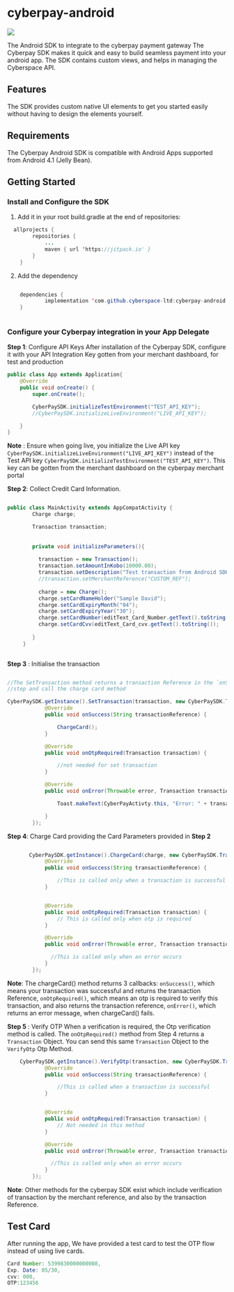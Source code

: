 # cyberpay-android
[![](https://jitpack.io/v/cyberspace-ltd/cyberpay-android.svg)](https://jitpack.io/#cyberspace-ltd/cyberpay-android)

The Android SDK to integrate to the cyberpay payment gateway
The Cyberpay SDK makes it quick and easy to build seamless payment into your android app. The SDK contains custom views, and helps in managing the Cyberspace API.

## Features
The SDK provides custom native UI elements to get you started easily without having to design the elements yourself.


## Requirements
The Cyberpay Android SDK is compatible with Android Apps supported from Android 4.1 (Jelly Bean).

## Getting Started

### Install and Configure the SDK
1. Add it in your root build.gradle at the end of repositories:

```java
  allprojects {
		repositories {
			...
			maven { url 'https://jitpack.io' }
		}
	}
```
2. Add the dependency
```java

	dependencies {
	        implementation 'com.github.cyberspace-ltd:cyberpay-android:1.0'
	}
  
```


### Configure your Cyberpay integration in your App Delegate
**Step 1**: Configure API Keys
After installation of the Cyberpay SDK, configure it with your API Integration Key gotten from your merchant dashboard, for test and production
```java
public class App extends Application{
    @Override
    public void onCreate() {
        super.onCreate();

        CyberPaySDK.initializeTestEnvironment("TEST_API_KEY");
        //CyberPaySDK.initializeLiveEnvironment("LIVE_API_KEY");

    }
}

```
**Note** : Ensure when going live, you initialize the Live API key `CyberPaySDK.initializeLiveEnvironment("LIVE_API_KEY")` instead of the Test API key `CyberPaySDK.initializeTestEnvironment("TEST_API_KEY")`. This key can be gotten from the merchant
dashboard on the cyberpay merchant portal

**Step 2**: Collect Credit Card Information.

```java

public class MainActivity extends AppCompatActivity {
        Charge charge;

        Transaction transaction;
        
        
        private void initializeParameters(){
        
          transaction = new Transaction();
          transaction.setAmountInKobo(10000.00);
          transaction.setDescription("Test transaction from Android SDK");
          //transaction.setMerchantReference("CUSTOM_REF");
          
          charge = new Charge();
          charge.setCardNameHolder("Sample David");
          charge.setCardExpiryMonth("04");
          charge.setCardExpiryYear("30");
          charge.setCardNumber(editText_Card_Number.getText().toString());
          charge.setCardCvv(editText_Card_cvv.getText().toString());
              
        }     
     }
        

```
**Step 3** : Initialise the transaction
```java

//The SetTransaction method returns a transaction Reference in the `onSuccess()` callback. Assign this transaction reference to the `transactionParameter` provided in the previous 
//step and call the charge card method

CyberPaySDK.getInstance().SetTransaction(transaction, new CyberPaySDK.TransactionCallback() {
            @Override
            public void onSuccess(String transactionReference) {

                ChargeCard();
            }

            @Override
            public void onOtpRequired(Transaction transaction) {

                //not needed for set transaction
            }

            @Override
            public void onError(Throwable error, Transaction transaction) {

                Toast.makeText(CyberPayActivty.this, "Error: " + transaction.getTransactionReference(), Toast.LENGTH_LONG).show();

            }
        });
```
**Step 4**: Charge Card providing the Card Parameters provided in **Step 2**

```java

       CyberPaySDK.getInstance().ChargeCard(charge, new CyberPaySDK.TransactionCallback() {
            @Override
            public void onSuccess(String transactionReference) {

                //This is called only when a transaction is successful
            }


            @Override
            public void onOtpRequired(Transaction transaction) {
                // This is called only when otp is required
            }

            @Override
            public void onError(Throwable error, Transaction transaction) {

              //This is called only when an error occurs
            }
        });

```
**Note**: The chargeCard() method returns 3 callbacks: `onSuccess()`, which means your transaction was successful and returns the transaction Reference, `onOtpRequired()`, which means an otp is required to verify this transaction,
and also returns the transaction reference, `onError()`, which returns an error message, when chargeCard() fails.

**Step 5** : Verify OTP
When a verification is required, the Otp verification method is called.
The `onOtpRequired()` method from Step 4 returns a `Transaction` Object. You can send this same `Transaction` Object to the `VerifyOtp` Otp Method.

```java
    CyberPaySDK.getInstance().VerifyOtp(transaction, new CyberPaySDK.TransactionCallback() {
            @Override
            public void onSuccess(String transactionReference) {

                //This is called when a transaction is successful
            }


            @Override
            public void onOtpRequired(Transaction transaction) {
                // Not needed in this method
            }

            @Override
            public void onError(Throwable error, Transaction transaction) {

              //This is called only when an error occurs
            }
        });
```
**Note**: Other methods for the cyberpay SDK exist which include verification of transaction by the merchant reference, and also by the transaction Reference.

## Test Card
After running the app, We have provided a test card to test the OTP flow instead of using live cards.

```java
Card Number: 5399830000000008,
Exp. Date: 05/30, 
cvv: 000,
OTP:123456

````

